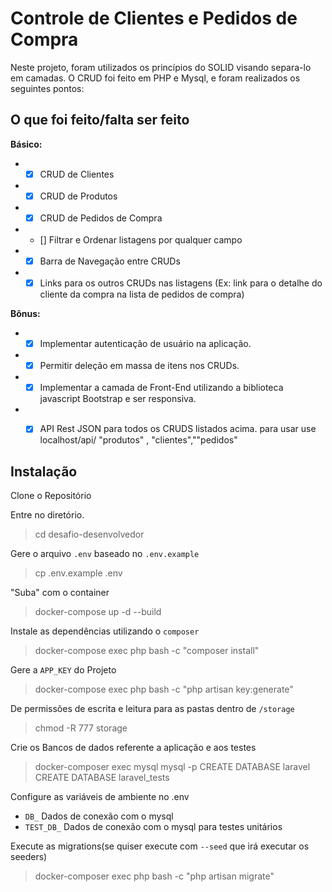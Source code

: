 
# Controle de Clientes e Pedidos de Compra


Neste projeto, foram utilizados os princípios do SOLID visando separa-lo em camadas. O CRUD foi feito em PHP e Mysql, e foram realizados os seguintes pontos:

## O que foi feito/falta ser feito

**Básico:**
-  - [x] CRUD de Clientes
-  - [x] CRUD de Produtos
-  - [x] CRUD de Pedidos de Compra
-  - [] Filtrar e Ordenar listagens por qualquer campo
-  - [x] Barra de Navegação entre CRUDs
-  - [x] Links para os outros CRUDs nas listagens (Ex: link para o detalhe do cliente da compra na lista de pedidos de compra)

**Bônus:**
-  - [x] Implementar autenticação de usuário na aplicação.
-  - [x] Permitir deleção em massa de itens nos CRUDs.
-  - [x] Implementar a camada de Front-End utilizando a biblioteca javascript Bootstrap e ser responsiva.
-  - [x] API Rest JSON para todos os CRUDS listados acima. para usar use localhost/api/ "produtos" , "clientes",""pedidos"



## Instalação

Clone o Repositório

Entre no diretório.

> cd desafio-desenvolvedor

Gere o arquivo `.env` baseado no `.env.example`

> cp .env.example .env

"Suba" com o container

> docker-compose up -d --build

Instale as dependências utilizando o `composer`
> docker-compose exec php bash -c "composer install"

Gere a `APP_KEY` do Projeto
> docker-compose exec php bash -c "php artisan key:generate"

De permissões de escrita e leitura para as pastas dentro de `/storage` 
> chmod -R 777 storage

Crie os Bancos de dados referente a aplicação e aos testes
> docker-composer exec mysql mysql -p
> CREATE DATABASE laravel
> CREATE DATABASE laravel_tests

Configure as variáveis de ambiente no .env
* `DB_` Dados de conexão com o mysql
* `TEST_DB_` Dados de conexão com o mysql para testes unitários

Execute as migrations(se quiser execute com `--seed` que irá executar os seeders)
> docker-composer exec php bash -c "php artisan migrate"

